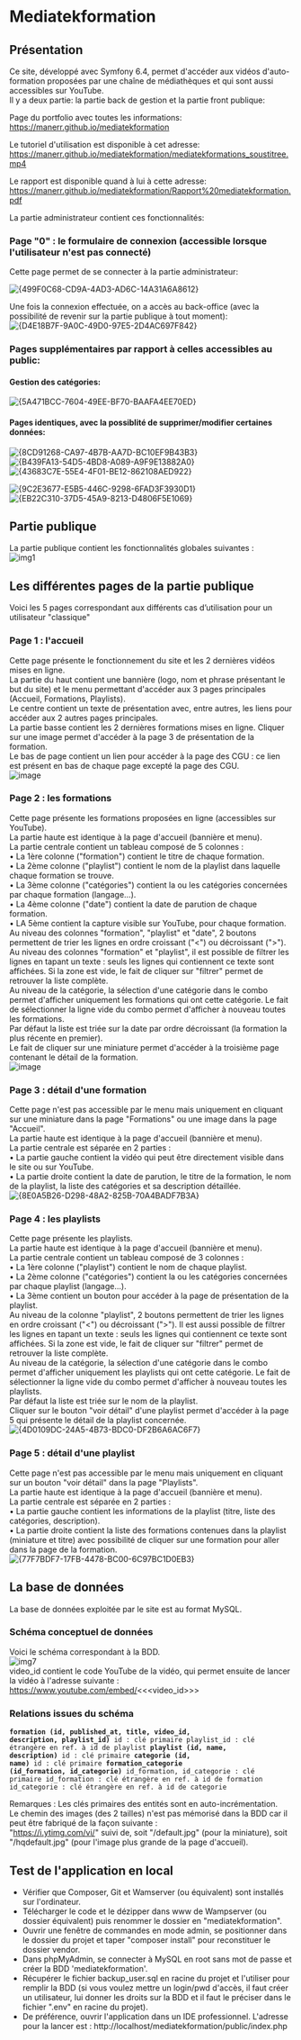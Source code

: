 # Mediatekformation
## Présentation
Ce site, développé avec Symfony 6.4, permet d'accéder aux vidéos d'auto-formation proposées par une chaîne de médiathèques et qui sont aussi accessibles sur YouTube.<br> 
Il y a deux partie: la partie back de gestion et la partie front publique: 


Page du portfolio avec toutes les informations: https://manerr.github.io/mediatekformation

Le tutoriel d'utilisation est disponible à cet adresse: https://manerr.github.io/mediatekformation/mediatekformations_soustitree.mp4

Le rapport est disponible quand à lui à cette adresse: https://manerr.github.io/mediatekformation/Rapport%20mediatekformation.pdf


La partie administrateur contient ces fonctionnalités:

### Page "0" : le formulaire de connexion (accessible lorsque l'utilisateur n'est pas connecté)
Cette page permet de se connecter à la partie administrateur: 

![{499F0C68-CD9A-4AD3-AD6C-14A31A6A8612}](https://github.com/user-attachments/assets/3e2a08d8-859f-446b-9205-8440012507e7)


Une fois la connexion effectuée, on a accès au back-office (avec la possibilité de revenir sur la partie publique à tout moment): 
![{D4E18B7F-9A0C-49D0-97E5-2D4AC697F842}](https://github.com/user-attachments/assets/7f70582f-e87d-47ec-ac97-22f4b879125f)

### Pages supplémentaires par rapport à celles accessibles au public:

#### Gestion des catégories: 

![{5A471BCC-7604-49EE-BF70-BAAFA4EE70ED}](https://github.com/user-attachments/assets/ae4c2bc4-1d1d-49c2-9810-8ff50c7aed25)

#### Pages identiques, avec la possiblité de supprimer/modifier certaines données: 

![{8CD91268-CA97-4B7B-AA7D-BC10EF9B43B3}](https://github.com/user-attachments/assets/145f41db-48ae-4684-a512-df55b8eea7c4)
![{B439FA13-54D5-4BD8-A089-A9F9E13882A0}](https://github.com/user-attachments/assets/df9143c5-9f3a-4627-8c1a-dc7e082c1e1c)
![{43683C7E-55E4-4F01-BE12-862108AED922}](https://github.com/user-attachments/assets/768f1bd7-b4cc-43d6-8212-51cd267ccd0f)

![{9C2E3677-E5B5-446C-9298-6FAD3F3930D1}](https://github.com/user-attachments/assets/33d940f8-ec37-4893-9f33-774b3b236a01)
![{EB22C310-37D5-45A9-8213-D4806F5E1069}](https://github.com/user-attachments/assets/898b58d3-7637-46a9-8656-96adc31e845c)


## Partie publique


La partie publique contient les fonctionnalités globales suivantes :<br>
![img1](https://github.com/user-attachments/assets/9c5c503b-738d-40cf-ba53-36ba4c0209e8)



## Les différentes pages de la partie publique
Voici les 5 pages correspondant aux différents cas d’utilisation pour un utilisateur "classique"



### Page 1 : l'accueil
Cette page présente le fonctionnement du site et les 2 dernières vidéos mises en ligne.<br>
La partie du haut contient une bannière (logo, nom et phrase présentant le but du site) et le menu permettant d'accéder aux 3 pages principales (Accueil, Formations, Playlists).<br>
Le centre contient un texte de présentation avec, entre autres, les liens pour accéder aux 2 autres pages principales.<br>
La partie basse contient les 2 dernières formations mises en ligne. Cliquer sur une image permet d'accéder à la page 3 de présentation de la formation.<br>
Le bas de page contient un lien pour accéder à la page des CGU : ce lien est présent en bas de chaque page excepté la page des CGU.<br>
![image](https://github.com/user-attachments/assets/450a3e77-1feb-41c6-9bb5-0d8c7cec9b87)


### Page 2 : les formations
Cette page présente les formations proposées en ligne (accessibles sur YouTube).<br>
La partie haute est identique à la page d'accueil (bannière et menu).<br>
La partie centrale contient un tableau composé de 5 colonnes :<br>
•	La 1ère colonne ("formation") contient le titre de chaque formation.<br>
•	La 2ème colonne ("playlist") contient le nom de la playlist dans laquelle chaque formation se trouve.<br>
•	La 3ème colonne ("catégories") contient la ou les catégories concernées par chaque formation (langage…).<br>
•	La 4ème colonne ("date") contient la date de parution de chaque formation.<br>
•	LA 5ème contient la capture visible sur YouTube, pour chaque formation.<br>
Au niveau des colonnes "formation", "playlist" et "date", 2 boutons permettent de trier les lignes en ordre croissant ("<") ou décroissant (">").<br>
Au niveau des colonnes "formation" et "playlist", il est possible de filtrer les lignes en tapant un texte : seuls les lignes qui contiennent ce texte sont affichées. Si la zone est vide, le fait de cliquer sur "filtrer" permet de retrouver la liste complète.<br> 
Au niveau de la catégorie, la sélection d'une catégorie dans le combo permet d'afficher uniquement les formations qui ont cette catégorie. Le fait de sélectionner la ligne vide du combo permet d'afficher à nouveau toutes les formations.<br>
Par défaut la liste est triée sur la date par ordre décroissant (la formation la plus récente en premier).<br>
Le fait de cliquer sur une miniature permet d'accéder à la troisième page contenant le détail de la formation.<br>
![image](https://github.com/user-attachments/assets/234e75cd-6cbb-4191-a042-a21907f9a0d8)



### Page 3 : détail d'une formation
Cette page n'est pas accessible par le menu mais uniquement en cliquant sur une miniature dans la page "Formations" ou une image dans la page "Accueil".<br>
La partie haute est identique à la page d'accueil (bannière et menu).<br>
La partie centrale est séparée en 2 parties :<br>
•	La partie gauche contient la vidéo qui peut être directement visible dans le site ou sur YouTube.<br>
•	La partie droite contient la date de parution, le titre de la formation, le nom de la playlist, la liste des catégories et sa description détaillée.<br>
![{8E0A5B26-D298-48A2-825B-70A4BADF7B3A}](https://github.com/user-attachments/assets/15d4ee39-3d8b-4496-93e5-9b0d9704883f)

### Page 4 : les playlists
Cette page présente les playlists.<br>
La partie haute est identique à la page d'accueil (bannière et menu).<br>
La partie centrale contient un tableau composé de 3 colonnes :<br>
•	La 1ère colonne ("playlist") contient le nom de chaque playlist.<br>
•	La 2ème colonne ("catégories") contient la ou les catégories concernées par chaque playlist (langage…).<br>
•	La 3ème contient un bouton pour accéder à la page de présentation de la playlist.<br>
Au niveau de la colonne "playlist", 2 boutons permettent de trier les lignes en ordre croissant ("<") ou décroissant (">"). Il est aussi possible de filtrer les lignes en tapant un texte : seuls les lignes qui contiennent ce texte sont affichées. Si la zone est vide, le fait de cliquer sur "filtrer" permet de retrouver la liste complète.<br> 
Au niveau de la catégorie, la sélection d'une catégorie dans le combo permet d'afficher uniquement les playlists qui ont cette catégorie. Le fait de sélectionner la ligne vide du combo permet d'afficher à nouveau toutes les playlists.<br>
Par défaut la liste est triée sur le nom de la playlist.<br>
Cliquer sur le bouton "voir détail" d'une playlist permet d'accéder à la page 5 qui présente le détail de la playlist concernée.<br>
![{4D0109DC-24A5-4B73-BDC0-DF2B6A6AC6F7}](https://github.com/user-attachments/assets/e4ecdf5f-1913-4fc8-b400-f1478bfa031a)

### Page 5 : détail d'une playlist
Cette page n'est pas accessible par le menu mais uniquement en cliquant sur un bouton "voir détail" dans la page "Playlists".<br>
La partie haute est identique à la page d'accueil (bannière et menu).<br>
La partie centrale est séparée en 2 parties :<br>
•	La partie gauche contient les informations de la playlist (titre, liste des catégories, description).<br>
•	La partie droite contient la liste des formations contenues dans la playlist (miniature et titre) avec possibilité de cliquer sur une formation pour aller dans la page de la formation.<br>
![{77F7BDF7-17FB-4478-BC00-6C97BC1D0EB3}](https://github.com/user-attachments/assets/57ced5e9-dfb9-4f10-9410-f1ddbbb6c70e)

## La base de données
La base de données exploitée par le site est au format MySQL.
### Schéma conceptuel de données
Voici le schéma correspondant à la BDD.<br>
![img7](https://github.com/user-attachments/assets/f3eca694-bf96-4f6f-811e-9d11a7925e9e)
<br>video_id contient le code YouTube de la vidéo, qui permet ensuite de lancer la vidéo à l'adresse suivante :<br>
https://www.youtube.com/embed/<<<video_id>>>
### Relations issues du schéma
<code><strong>formation (id, published_at, title, video_id, description, playlist_id)</strong>
id : clé primaire
playlist_id : clé étrangère en ref. à id de playlist
<strong>playlist (id, name, description)</strong>
id : clé primaire
<strong>categorie (id, name)</strong>
id : clé primaire
<strong>formation_categorie (id_formation, id_categorie)</strong>
id_formation, id_categorie : clé primaire
id_formation : clé étrangère en ref. à id de formation
id_categorie : clé étrangère en ref. à id de categorie</code>

Remarques : 
Les clés primaires des entités sont en auto-incrémentation.<br>
Le chemin des images (des 2 tailles) n'est pas mémorisé dans la BDD car il peut être fabriqué de la façon suivante :<br>
"https://i.ytimg.com/vi/" suivi de, soit "/default.jpg" (pour la miniature), soit "/hqdefault.jpg" (pour l'image plus grande de la page d'accueil).
## Test de l'application en local
- Vérifier que Composer, Git et Wamserver (ou équivalent) sont installés sur l'ordinateur.
- Télécharger le code et le dézipper dans www de Wampserver (ou dossier équivalent) puis renommer le dossier en "mediatekformation".<br>
- Ouvrir une fenêtre de commandes en mode admin, se positionner dans le dossier du projet et taper "composer install" pour reconstituer le dossier vendor.<br>
- Dans phpMyAdmin, se connecter à MySQL en root sans mot de passe et créer la BDD 'mediatekformation'.<br>
- Récupérer le fichier backup_user.sql en racine du projet et l'utiliser pour remplir la BDD (si vous voulez mettre un login/pwd d'accès, il faut créer un utilisateur, lui donner les droits sur la BDD et il faut le préciser dans le fichier ".env" en racine du projet).<br>
- De préférence, ouvrir l'application dans un IDE professionnel. L'adresse pour la lancer est : http://localhost/mediatekformation/public/index.php<br>
